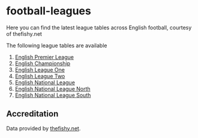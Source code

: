 # football-leagues

Here you can find the latest league tables across English football, courtesy of thefishy.net

The following league tables are available

1. [English Premier League](England/Premier-League.md)
1. [English Championship](England/Championship.md)
1. [English League One](England/League-One.md)
1. [English League Two](England/League-Two.md)
1. [English National League](England/National-League.md)
1. [English National League North](England/National-League-North.md)
1. [English National League South](England/National-League-South.md)

## Accreditation 

Data provided by [thefishy.net](https://www.thefishy.net/).